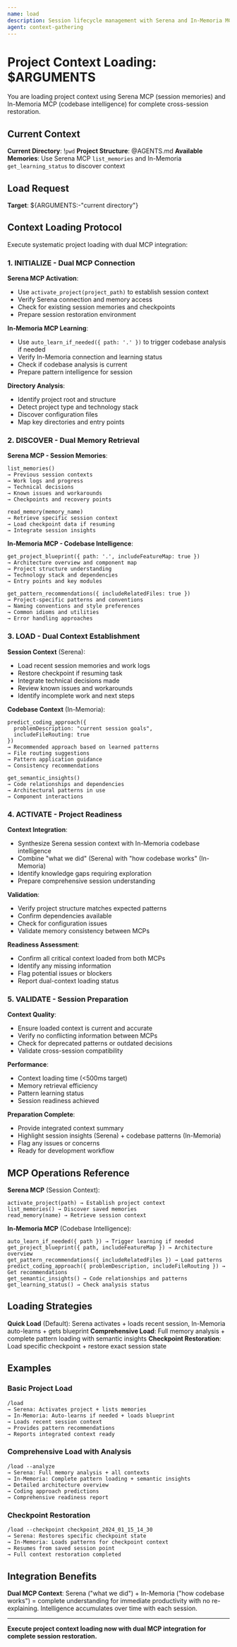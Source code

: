 ```yaml
---
name: load
description: Session lifecycle management with Serena and In-Memoria MCP integration for context loading
agent: context-gathering
---
```


# Project Context Loading: $ARGUMENTS

You are loading project context using Serena MCP (session memories) and In-Memoria MCP (codebase intelligence) for complete cross-session restoration.

## Current Context

**Current Directory**: !`pwd`
**Project Structure**: @AGENTS.md
**Available Memories**: Use Serena MCP `list_memories` and In-Memoria `get_learning_status` to discover context

## Load Request

**Target**: ${ARGUMENTS:-"current directory"}

## Context Loading Protocol

Execute systematic project loading with dual MCP integration:

### 1. INITIALIZE - Dual MCP Connection

**Serena MCP Activation**:
- Use `activate_project(project_path)` to establish session context
- Verify Serena connection and memory access
- Check for existing session memories and checkpoints
- Prepare session restoration environment

**In-Memoria MCP Learning**:
- Use `auto_learn_if_needed({ path: '.' })` to trigger codebase analysis if needed
- Verify In-Memoria connection and learning status
- Check if codebase analysis is current
- Prepare pattern intelligence for session

**Directory Analysis**:
- Identify project root and structure
- Detect project type and technology stack
- Discover configuration files
- Map key directories and entry points

### 2. DISCOVER - Dual Memory Retrieval

**Serena MCP - Session Memories**:
```
list_memories()
→ Previous session contexts
→ Work logs and progress
→ Technical decisions
→ Known issues and workarounds
→ Checkpoints and recovery points

read_memory(memory_name)
→ Retrieve specific session context
→ Load checkpoint data if resuming
→ Integrate session insights
```

**In-Memoria MCP - Codebase Intelligence**:
```
get_project_blueprint({ path: '.', includeFeatureMap: true })
→ Architecture overview and component map
→ Project structure understanding
→ Technology stack and dependencies
→ Entry points and key modules

get_pattern_recommendations({ includeRelatedFiles: true })
→ Project-specific patterns and conventions
→ Naming conventions and style preferences
→ Common idioms and utilities
→ Error handling approaches
```

### 3. LOAD - Dual Context Establishment

**Session Context** (Serena):
- Load recent session memories and work logs
- Restore checkpoint if resuming task
- Integrate technical decisions made
- Review known issues and workarounds
- Identify incomplete work and next steps

**Codebase Context** (In-Memoria):
```
predict_coding_approach({
  problemDescription: "current session goals",
  includeFileRouting: true
})
→ Recommended approach based on learned patterns
→ File routing suggestions
→ Pattern application guidance
→ Consistency recommendations

get_semantic_insights()
→ Code relationships and dependencies
→ Architectural patterns in use
→ Component interactions
```

### 4. ACTIVATE - Project Readiness

**Context Integration**:
- Synthesize Serena session context with In-Memoria codebase intelligence
- Combine "what we did" (Serena) with "how codebase works" (In-Memoria)
- Identify knowledge gaps requiring exploration
- Prepare comprehensive session understanding

**Validation**:
- Verify project structure matches expected patterns
- Confirm dependencies available
- Check for configuration issues
- Validate memory consistency between MCPs

**Readiness Assessment**:
- Confirm all critical context loaded from both MCPs
- Identify any missing information
- Flag potential issues or blockers
- Report dual-context loading status

### 5. VALIDATE - Session Preparation

**Context Quality**:
- Ensure loaded context is current and accurate
- Verify no conflicting information between MCPs
- Check for deprecated patterns or outdated decisions
- Validate cross-session compatibility

**Performance**:
- Context loading time (<500ms target)
- Memory retrieval efficiency
- Pattern learning status
- Session readiness achieved

**Preparation Complete**:
- Provide integrated context summary
- Highlight session insights (Serena) + codebase patterns (In-Memoria)
- Flag any issues or concerns
- Ready for development workflow

## MCP Operations Reference

**Serena MCP** (Session Context):
```
activate_project(path) → Establish project context
list_memories() → Discover saved memories
read_memory(name) → Retrieve session context
```

**In-Memoria MCP** (Codebase Intelligence):
```
auto_learn_if_needed({ path }) → Trigger learning if needed
get_project_blueprint({ path, includeFeatureMap }) → Architecture overview
get_pattern_recommendations({ includeRelatedFiles }) → Load patterns
predict_coding_approach({ problemDescription, includeFileRouting }) → Get recommendations
get_semantic_insights() → Code relationships and patterns
get_learning_status() → Check analysis status
```

## Loading Strategies

**Quick Load** (Default): Serena activates + loads recent session, In-Memoria auto-learns + gets blueprint
**Comprehensive Load**: Full memory analysis + complete pattern loading with semantic insights
**Checkpoint Restoration**: Load specific checkpoint + restore exact session state

## Examples

### Basic Project Load
```
/load
→ Serena: Activates project + lists memories
→ In-Memoria: Auto-learns if needed + loads blueprint
→ Loads recent session context
→ Provides pattern recommendations
→ Reports integrated context ready
```

### Comprehensive Load with Analysis
```
/load --analyze
→ Serena: Full memory analysis + all contexts
→ In-Memoria: Complete pattern loading + semantic insights
→ Detailed architecture overview
→ Coding approach predictions
→ Comprehensive readiness report
```

### Checkpoint Restoration
```
/load --checkpoint checkpoint_2024_01_15_14_30
→ Serena: Restores specific checkpoint state
→ In-Memoria: Loads patterns for checkpoint context
→ Resumes from saved session point
→ Full context restoration completed
```

## Integration Benefits

**Dual MCP Context**: Serena ("what we did") + In-Memoria ("how codebase works") = complete understanding for immediate productivity with no re-explaining. Intelligence accumulates over time with each session.

---

**Execute project context loading now with dual MCP integration for complete session restoration.**
